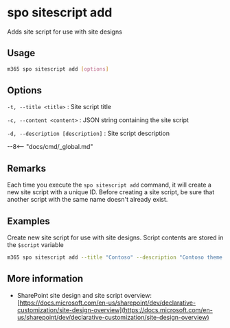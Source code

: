 # spo sitescript add

Adds site script for use with site designs

## Usage

```sh
m365 spo sitescript add [options]
```

## Options

`-t, --title <title>`
: Site script title

`-c, --content <content>`
: JSON string containing the site script

`-d, --description [description]`
: Site script description

--8<-- "docs/cmd/_global.md"

## Remarks

Each time you execute the `spo sitescript add` command, it will create a new site script with a unique ID. Before creating a site script, be sure that another script with the same name doesn't already exist.

## Examples

Create new site script for use with site designs. Script contents are stored in the `$script` variable

```sh
m365 spo sitescript add --title "Contoso" --description "Contoso theme script" --content $script
```

## More information

- SharePoint site design and site script overview: [https://docs.microsoft.com/en-us/sharepoint/dev/declarative-customization/site-design-overview](https://docs.microsoft.com/en-us/sharepoint/dev/declarative-customization/site-design-overview)